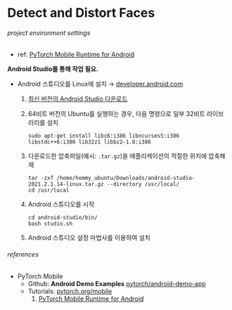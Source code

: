 # Detect and Distort Faces

###### project environment settings

- ref: [PyTorch Mobile Runtime for Android](#tutorial-1)

**Android Studio를 통해 작업 필요.**

- Android 스튜디오를 Linux에 설치 → [developer.android.com](https://developer.android.com/studio/install?hl=ko#linux)

  1) [최신 버전의 Android Studio 다운로드](https://developer.android.com/studio?hl=ko)

  2) 64비트 버전의 Ubuntu를 실행하는 경우, 다음 명령으로 일부 32비트 라이브러리를 설치

     ```shell
     sudo apt-get install libc6:i386 libncurses5:i386 libstdc++6:i386 lib32z1 libbz2-1.0:i386
     ```

  3) 다운로드한 압축파일(예시: `.tar.gz`)을 애플리케이션의 적절한 위치에 압축해제

     ```shell
     tar -zxf /home/hommy_ubuntu/Downloads/android-studio-2021.2.1.14-linux.tar.gz --directory /usr/local/
     cd /usr/local
     ```

  4) Android 스튜디오를 시작

     ```shell
     cd android-studio/bin/
     bash studio.sh
     ```

  5) Android 스튜디오 설정 마법사를 이용하여 설치



###### references

- PyTorch Mobile
  - Github: **Android Demo Examples** [pytorch/android-demo-app](https://github.com/pytorch/android-demo-app)
  - Tutorials: [pytorch.org/mobile](https://pytorch.org/mobile/home/)
    1. <a id="tutorial-1"></a>[PyTorch Mobile Runtime for Android](https://www.youtube.com/watch?v=5Lxuu16_28o)
